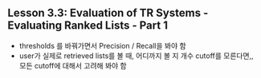 ## Lesson 3.3: Evaluation of TR Systems - Evaluating Ranked Lists - Part 1



- thresholds 를 바꿔가면서 Precision / Recall을 봐야 함
- user가 실제로 retrieved lists를 볼 때, 어디까지 볼 지 개수 cutoff를 모른다면,, 모든 cutoff에 대해서 고려해 봐야 함